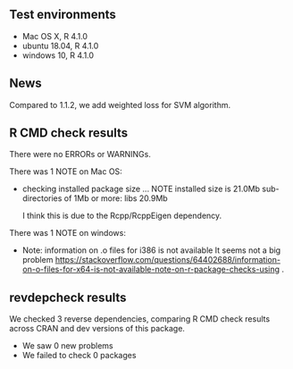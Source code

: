 ## Test environments
* Mac OS X, R 4.1.0
* ubuntu 18.04, R 4.1.0
* windows 10, R 4.1.0

## News
Compared to 1.1.2, we add weighted loss for SVM algorithm.

## R CMD check results
There were no ERRORs or WARNINGs.

There was 1 NOTE on Mac OS:
* checking installed package size ... NOTE
  installed size is 21.0Mb
  sub-directories of 1Mb or more:
    libs  20.9Mb
    
  I think this is due to the Rcpp/RcppEigen dependency.

There was 1 NOTE on windows:
* Note: information on .o files for i386 is not available
It seems not a big problem https://stackoverflow.com/questions/64402688/information-on-o-files-for-x64-is-not-available-note-on-r-package-checks-using .

## revdepcheck results

We checked 3 reverse dependencies, comparing R CMD check results across CRAN and dev versions of this package.

 * We saw 0 new problems
 * We failed to check 0 packages

